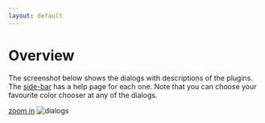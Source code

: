 ```yaml
---
layout: default
---
```

Overview
========

The screenshot below shows the dialogs with descriptions of the plugins.
The [side-bar](#sidebar) has a help page for each one.
Note that you can choose your favourite color chooser at any of the dialogs.

[zoom in](/inkscape-bobbinlace/home-images/dialogs.png)
![dialogs](/inkscape-bobbinlace/home-images/dialogs.png)
